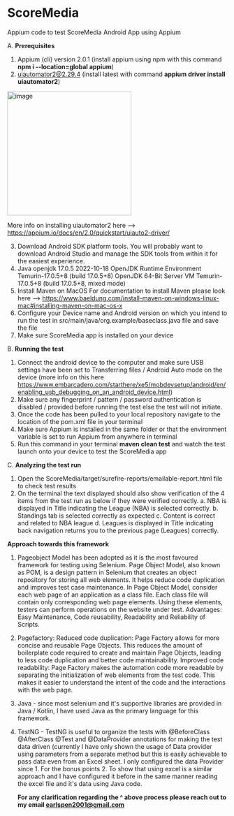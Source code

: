 # ScoreMedia
Appium code to test ScoreMedia Android App using Appium

A. **Prerequisites**

1. Appium (cli) version 2.0.1 (install appium using npm with this command **npm i --location=global appium**)
2. uiautomator2@2.29.4 (install latest with command **appium driver install uiautomator2**) 
<img width="284" alt="image" src="https://github.com/EarlFernandes/ScoreMedia/assets/48104035/798a1336-77bb-4ccf-b35f-1a35e374775d">

More info on installing uiautomator2 here --> https://appium.io/docs/en/2.0/quickstart/uiauto2-driver/

3. Download Android SDK platform tools. You will probably want to download Android Studio and manage the SDK tools from within it for the easiest experience.
4. Java openjdk 17.0.5 2022-10-18
OpenJDK Runtime Environment Temurin-17.0.5+8 (build 17.0.5+8)
OpenJDK 64-Bit Server VM Temurin-17.0.5+8 (build 17.0.5+8, mixed mode)
5. Install Maven on MacOS For documentation to install Maven please look here --> https://www.baeldung.com/install-maven-on-windows-linux-mac#installing-maven-on-mac-os-x
6. Configure your Device name and Android version on which you intend to run the test in src/main/java/org.example/baseclass.java file and save the file
7. Make sure ScoreMedia app is installed on your device
   

B. **Running the test**

1. Connect the android device to the computer and make sure USB settings have been set to Transferring files / Android Auto mode on the device (more info on this here https://www.embarcadero.com/starthere/xe5/mobdevsetup/android/en/enabling_usb_debugging_on_an_android_device.html)
2. Make sure any fingerprint / pattern / password authentication is disabled / provided before running the test else the test will not initiate.
3. Once the code has been pulled to your local repository navigate to the location of the pom.xml file in your terminal
4. Make sure Appium is installed in the same folder or that the environment variable is set to run Appium from anywhere in terminal
5. Run this command in your terminal **maven clean test** and watch the test launch onto your device to test the ScoreMedia app

C. **Analyzing the test run**

1. Open the ScoreMedia/target/surefire-reports/emailable-report.html file to check test results
2. On the terminal the text displayed should also show verification of the 4 items from the test run as below if they were verified correctly.
   a. NBA is displayed in Title indicating the League (NBA) is selected correctly.
   b. Standings tab is selected correctly as expected
   c. Content is correct and related to NBA league
   d. Leagues is displayed in Title indicating back navigation returns you to the previous page (Leagues) correctly.

**Approach towards this framework**

1. Pageobject Model has been adopted as it is the most favoured framework for testing using Selenium. Page Object Model, also known as POM, is a design pattern in Selenium that creates an object repository for storing all web elements. It helps reduce code duplication and improves test case maintenance. In Page Object Model, consider each web page of an application as a class file. Each class file will contain only corresponding web page elements. Using these elements, testers can perform operations on the website under test.
Advantages: Easy Maintenance, Code reusability, Readability and Reliability of Scripts.

2. Pagefactory: Reduced code duplication: Page Factory allows for more concise and reusable Page Objects. This reduces the amount of boilerplate code required to create and maintain Page Objects, leading to less code duplication and better code maintainability. Improved code readability: Page Factory makes the automation code more readable by separating the initialization of web elements from the test code. This makes it easier to understand the intent of the code and the interactions with the web page.

3. Java - since most selenium and it's supportive libraries are provided in Java / Kotlin, I have used Java as the primary language for this framework.

4. TestNG - TestNG is useful to organize the tests with @BeforeClass @AfterClass @Test and @DataProvider annotations for making the test data driven (currently I have only shown the usage of Data provider using parameters from a separate method but this is easily achievable to pass data even from an Excel sheet. I only configured the data Provider since 1. For the bonus points 2. To show that using excel is a similar approach and I have configured it before in the same manner reading the excel file and it's data using Java code.

   **For any clarification regarding the ^ above process please reach out to my email earlspen2001@gmail.com**



